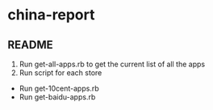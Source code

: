 # china-report
## README ##

1. Run get-all-apps.rb to get the current list of all the apps
2. Run script for each store
  * Run get-10cent-apps.rb
  * Run get-baidu-apps.rb
